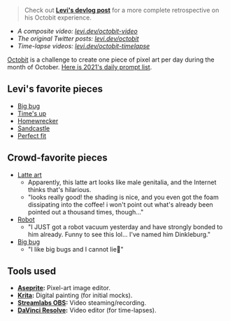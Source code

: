 > Check out **[Levi's devlog post](https://devlog.levi.dev/2021/11/octobit-2021-success.html)** for a more complete retrospective on his Octobit experience.

* _A composite video: [levi.dev/octobit-video](htts://levi.dev/octobit-video)_
* _The original Twitter posts: [levi.dev/octobit](htts://levi.dev/octobit-twitter)_
* _Time-lapse videos: [levi.dev/octobit-timelapse](htts://levi.dev/octobit-timelapse)_

[Octobit](https://medium.com/retronator-magazine/octobit-5036eed7cb82) is a challenge to create one piece of pixel art per day during the month of October. [Here is 2021's daily prompt list](https://twitter.com/brunopixels/status/1436811641740464134?s=20).

## Levi's favorite pieces

* [Big bug](https://twitter.com/levisl/status/1448435811255402497)
* [Time's up](https://twitter.com/levisl/status/1455082260856594435)
* [Homewrecker](https://twitter.com/levisl/status/1453437139203473412)
* [Sandcastle](https://twitter.com/levisl/status/1449737965140279300)
* [Perfect fit](https://twitter.com/levisl/status/1450477588850348032)

## Crowd-favorite pieces

* [Latte art](https://www.facebook.com/groups/552152208714234/?multi_permalinks=939026753360109)
    * Apparently, this latte art looks like male genitalia, and the Internet thinks that's hilarious.
    * "looks really good! the shading is nice, and you even got the foam dissipating into the coffee! i won't point out what's already been pointed out a thousand times, though..."
* [Robot](https://www.facebook.com/groups/552152208714234/?multi_permalinks=944205039508947)
    * "I JUST got a robot vacuum yesterday and have strongly bonded to him already. Funny to see this lol... I've named him Dinkleburg."
* [Big bug](https://www.facebook.com/groups/552152208714234/?multi_permalinks=940267236569394)
    * "I like big bugs and I cannot lie🐛"

## Tools used

-   **[Aseprite](https://www.aseprite.org/):** Pixel-art image editor.
-   **[Krita](https://krita.org/en/):** Digital painting (for initial mocks).
-   **[Streamlabs OBS](https://streamlabs.com/):** Video steaming/recording.
-   **[DaVinci Resolve](https://www.blackmagicdesign.com/products/davinciresolve/):** Video editor (for time-lapses).

